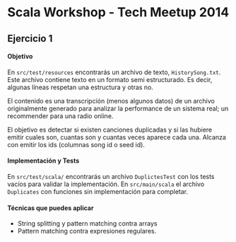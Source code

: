 
# Scala Workshop - Tech Meetup 2014

## Ejercicio 1

#### Objetivo

En `src/test/resources` encontrarás un archivo de texto, `HistorySong.txt`. Este archivo contiene texto en un formato semi estructurado. Es decir, algunas líneas respetan una estructura y otras no.

El contenido es una transcripción (menos algunos datos) de un archivo originalmente generado para analizar la performance de un sistema real; un recommender para una radio online.

El objetivo es detectar si existen canciones duplicadas y si las hubiere emitir cuales son, cuantas son y cuantas veces aparece cada una. Alcanza con emitir los ids (columnas song id o seed id).

#### Implementación y Tests

En `src/test/scala/` encontrarás un archivo `DuplictesTest` con los tests vacíos para validar la implementación.
En `src/main/scala` el archivo `Duplicates` con funciones sin implementación para completar.

#### Técnicas que puedes aplicar

* String splitting y pattern matching contra arrays
* Pattern matching contra expresiones regulares.


